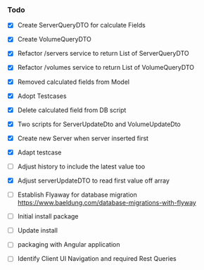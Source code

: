 ### Todo

- [x] Create ServerQueryDTO for calculate Fields
- [x] Create VolumeQueryDTO
- [x] Refactor /servers service to return List of ServerQueryDTO  
- [x] Refactor /volumes service to return List of VolumeQueryDTO  
- [x] Removed calculated fields from Model
- [x] Adopt Testcases
- [x] Delete calculated field from DB script  
- [x] Two scripts for ServerUpdateDto and VolumeUpdateDto
- [x] Create new Server when server inserted first
- [x] Adapt testcase
- [ ] Adjust history to include the latest value too
- [x] Adjust serverUpdateDTO to read first value off array
- [ ] Establish Flyaway for database migration  https://www.baeldung.com/database-migrations-with-flyway
- [ ] Initial install package
- [ ] Update install
- [ ] packaging with Angular application
- [ ] Identify Client UI Navigation and required Rest Queries 

  